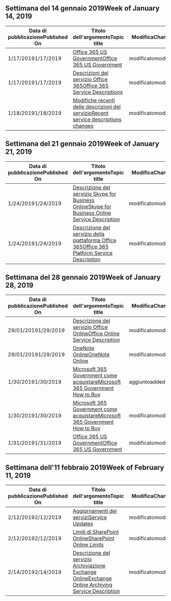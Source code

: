 <!-- This file is generated automatically each week. Changes made to this file will be overwritten.-->




## <a name="week-of-january-14-2019"></a><span data-ttu-id="35364-101">Settimana del 14 gennaio 2019</span><span class="sxs-lookup"><span data-stu-id="35364-101">Week of January 14, 2019</span></span>


| <span data-ttu-id="35364-102">Data di pubblicazione</span><span class="sxs-lookup"><span data-stu-id="35364-102">Published On</span></span> |<span data-ttu-id="35364-103">Titolo dell'argomento</span><span class="sxs-lookup"><span data-stu-id="35364-103">Topic title</span></span> | <span data-ttu-id="35364-104">Modifica</span><span class="sxs-lookup"><span data-stu-id="35364-104">Change</span></span> |
|------|------------|--------|
| <span data-ttu-id="35364-105">1/17/2019</span><span class="sxs-lookup"><span data-stu-id="35364-105">1/17/2019</span></span> | [<span data-ttu-id="35364-106">Office 365 US Government</span><span class="sxs-lookup"><span data-stu-id="35364-106">Office 365 US Government</span></span>](/Office365/ServiceDescriptions/office-365-platform-service-description/office-365-us-government/office-365-us-government) | <span data-ttu-id="35364-107">modificato</span><span class="sxs-lookup"><span data-stu-id="35364-107">modified</span></span> |
| <span data-ttu-id="35364-108">1/17/2019</span><span class="sxs-lookup"><span data-stu-id="35364-108">1/17/2019</span></span> | [<span data-ttu-id="35364-109">Descrizioni del servizio Office 365</span><span class="sxs-lookup"><span data-stu-id="35364-109">Office 365 Service Descriptions </span></span>](/Office365/ServiceDescriptions/office-365-service-descriptions-technet-library) | <span data-ttu-id="35364-110">modificato</span><span class="sxs-lookup"><span data-stu-id="35364-110">modified</span></span> |
| <span data-ttu-id="35364-111">1/18/2019</span><span class="sxs-lookup"><span data-stu-id="35364-111">1/18/2019</span></span> | [<span data-ttu-id="35364-112">Modifiche recenti delle descrizioni del servizio</span><span class="sxs-lookup"><span data-stu-id="35364-112">Recent service descriptions changes</span></span>](/Office365/ServiceDescriptions/recent-service-descriptions-changes) | <span data-ttu-id="35364-113">modificato</span><span class="sxs-lookup"><span data-stu-id="35364-113">modified</span></span> |


## <a name="week-of-january-21-2019"></a><span data-ttu-id="35364-114">Settimana del 21 gennaio 2019</span><span class="sxs-lookup"><span data-stu-id="35364-114">Week of January 21, 2019</span></span>


| <span data-ttu-id="35364-115">Data di pubblicazione</span><span class="sxs-lookup"><span data-stu-id="35364-115">Published On</span></span> |<span data-ttu-id="35364-116">Titolo dell'argomento</span><span class="sxs-lookup"><span data-stu-id="35364-116">Topic title</span></span> | <span data-ttu-id="35364-117">Modifica</span><span class="sxs-lookup"><span data-stu-id="35364-117">Change</span></span> |
|------|------------|--------|
| <span data-ttu-id="35364-118">1/24/2019</span><span class="sxs-lookup"><span data-stu-id="35364-118">1/24/2019</span></span> | [<span data-ttu-id="35364-119">Descrizione del servizio Skype for Business Online</span><span class="sxs-lookup"><span data-stu-id="35364-119">Skype for Business Online Service Description</span></span>](/Office365/ServiceDescriptions/skype-for-business-online-service-description/skype-for-business-online-service-description) | <span data-ttu-id="35364-120">modificato</span><span class="sxs-lookup"><span data-stu-id="35364-120">modified</span></span> |
| <span data-ttu-id="35364-121">1/24/2019</span><span class="sxs-lookup"><span data-stu-id="35364-121">1/24/2019</span></span> | [<span data-ttu-id="35364-122">Descrizione del servizio della piattaforma Office 365</span><span class="sxs-lookup"><span data-stu-id="35364-122">Office 365 Platform Service Description</span></span>](/Office365/ServiceDescriptions/office-365-platform-service-description/office-365-platform-service-description) | <span data-ttu-id="35364-123">modificato</span><span class="sxs-lookup"><span data-stu-id="35364-123">modified</span></span> |


## <a name="week-of-january-28-2019"></a><span data-ttu-id="35364-124">Settimana del 28 gennaio 2019</span><span class="sxs-lookup"><span data-stu-id="35364-124">Week of January 28, 2019</span></span>


| <span data-ttu-id="35364-125">Data di pubblicazione</span><span class="sxs-lookup"><span data-stu-id="35364-125">Published On</span></span> |<span data-ttu-id="35364-126">Titolo dell'argomento</span><span class="sxs-lookup"><span data-stu-id="35364-126">Topic title</span></span> | <span data-ttu-id="35364-127">Modifica</span><span class="sxs-lookup"><span data-stu-id="35364-127">Change</span></span> |
|------|------------|--------|
| <span data-ttu-id="35364-128">29/01/2019</span><span class="sxs-lookup"><span data-stu-id="35364-128">1/29/2019</span></span> | [<span data-ttu-id="35364-129">Descrizione del servizio Office Online</span><span class="sxs-lookup"><span data-stu-id="35364-129">Office Online Service Description</span></span>](/Office365/ServiceDescriptions/office-online-service-description/office-online-service-description) | <span data-ttu-id="35364-130">modificato</span><span class="sxs-lookup"><span data-stu-id="35364-130">modified</span></span> |
| <span data-ttu-id="35364-131">29/01/2019</span><span class="sxs-lookup"><span data-stu-id="35364-131">1/29/2019</span></span> | [<span data-ttu-id="35364-132">OneNote Online</span><span class="sxs-lookup"><span data-stu-id="35364-132">OneNote Online</span></span>](/Office365/ServiceDescriptions/office-online-service-description/onenote-online) | <span data-ttu-id="35364-133">modificato</span><span class="sxs-lookup"><span data-stu-id="35364-133">modified</span></span> |
| <span data-ttu-id="35364-134">1/30/2019</span><span class="sxs-lookup"><span data-stu-id="35364-134">1/30/2019</span></span> | [<span data-ttu-id="35364-135">Microsoft 365 Government come acquistare</span><span class="sxs-lookup"><span data-stu-id="35364-135">Microsoft 365 Government How to Buy</span></span>](/Office365/ServiceDescriptions/office-365-platform-service-description/office-365-us-government/microsoft-365-government-how-to-buy) | <span data-ttu-id="35364-136">aggiunto</span><span class="sxs-lookup"><span data-stu-id="35364-136">added</span></span> |
| <span data-ttu-id="35364-137">1/30/2019</span><span class="sxs-lookup"><span data-stu-id="35364-137">1/30/2019</span></span> | [<span data-ttu-id="35364-138">Microsoft 365 Government come acquistare</span><span class="sxs-lookup"><span data-stu-id="35364-138">Microsoft 365 Government How to Buy</span></span>](/Office365/ServiceDescriptions/office-365-platform-service-description/office-365-us-government/microsoft-365-government-how-to-buy) | <span data-ttu-id="35364-139">modificato</span><span class="sxs-lookup"><span data-stu-id="35364-139">modified</span></span> |
| <span data-ttu-id="35364-140">1/31/2019</span><span class="sxs-lookup"><span data-stu-id="35364-140">1/31/2019</span></span> | [<span data-ttu-id="35364-141">Office 365 US Government</span><span class="sxs-lookup"><span data-stu-id="35364-141">Office 365 US Government</span></span>](/Office365/ServiceDescriptions/office-365-platform-service-description/office-365-us-government/office-365-us-government) | <span data-ttu-id="35364-142">modificato</span><span class="sxs-lookup"><span data-stu-id="35364-142">modified</span></span> |


## <a name="week-of-february-11-2019"></a><span data-ttu-id="35364-143">Settimana dell'11 febbraio 2019</span><span class="sxs-lookup"><span data-stu-id="35364-143">Week of February 11, 2019</span></span>


| <span data-ttu-id="35364-144">Data di pubblicazione</span><span class="sxs-lookup"><span data-stu-id="35364-144">Published On</span></span> |<span data-ttu-id="35364-145">Titolo dell'argomento</span><span class="sxs-lookup"><span data-stu-id="35364-145">Topic title</span></span> | <span data-ttu-id="35364-146">Modifica</span><span class="sxs-lookup"><span data-stu-id="35364-146">Change</span></span> |
|------|------------|--------|
| <span data-ttu-id="35364-147">2/12/2019</span><span class="sxs-lookup"><span data-stu-id="35364-147">2/12/2019</span></span> | [<span data-ttu-id="35364-148">Aggiornamenti dei servizi</span><span class="sxs-lookup"><span data-stu-id="35364-148">Service Updates</span></span>](/Office365/ServiceDescriptions/office-365-platform-service-description/service-updates) | <span data-ttu-id="35364-149">modificato</span><span class="sxs-lookup"><span data-stu-id="35364-149">modified</span></span> |
| <span data-ttu-id="35364-150">2/12/2019</span><span class="sxs-lookup"><span data-stu-id="35364-150">2/12/2019</span></span> | [<span data-ttu-id="35364-151">Limiti di SharePoint Online</span><span class="sxs-lookup"><span data-stu-id="35364-151">SharePoint Online Limits</span></span>](/Office365/ServiceDescriptions/sharepoint-online-service-description/sharepoint-online-limits) | <span data-ttu-id="35364-152">modificato</span><span class="sxs-lookup"><span data-stu-id="35364-152">modified</span></span> |
| <span data-ttu-id="35364-153">2/14/2019</span><span class="sxs-lookup"><span data-stu-id="35364-153">2/14/2019</span></span> | [<span data-ttu-id="35364-154">Descrizione del servizio Archiviazione Exchange Online</span><span class="sxs-lookup"><span data-stu-id="35364-154">Exchange Online Archiving Service Description</span></span>](/Office365/ServiceDescriptions/exchange-online-archiving-service-description/exchange-online-archiving-service-description) | <span data-ttu-id="35364-155">modificato</span><span class="sxs-lookup"><span data-stu-id="35364-155">modified</span></span> |
